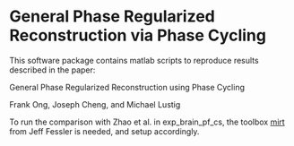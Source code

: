 # General Phase Regularized Reconstruction via Phase Cycling
This software package contains matlab scripts to reproduce results described in the paper:

General Phase Regularized Reconstruction using Phase Cycling

Frank Ong, Joseph Cheng, and Michael Lustig

To run the comparison with Zhao et al. in exp_brain_pf_cs, 
the toolbox [mirt](https://web.eecs.umich.edu/~fessler/code/index.html) from Jeff Fessler is needed, and setup accordingly.
